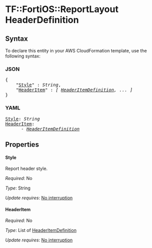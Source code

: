 # TF::FortiOS::ReportLayout HeaderDefinition

## Syntax

To declare this entity in your AWS CloudFormation template, use the following syntax:

### JSON

<pre>
{
    "<a href="#style" title="Style">Style</a>" : <i>String</i>,
    "<a href="#headeritem" title="HeaderItem">HeaderItem</a>" : <i>[ <a href="headeritemdefinition.md">HeaderItemDefinition</a>, ... ]</i>
}
</pre>

### YAML

<pre>
<a href="#style" title="Style">Style</a>: <i>String</i>
<a href="#headeritem" title="HeaderItem">HeaderItem</a>: <i>
      - <a href="headeritemdefinition.md">HeaderItemDefinition</a></i>
</pre>

## Properties

#### Style

Report header style.

_Required_: No

_Type_: String

_Update requires_: [No interruption](https://docs.aws.amazon.com/AWSCloudFormation/latest/UserGuide/using-cfn-updating-stacks-update-behaviors.html#update-no-interrupt)

#### HeaderItem

_Required_: No

_Type_: List of <a href="headeritemdefinition.md">HeaderItemDefinition</a>

_Update requires_: [No interruption](https://docs.aws.amazon.com/AWSCloudFormation/latest/UserGuide/using-cfn-updating-stacks-update-behaviors.html#update-no-interrupt)

